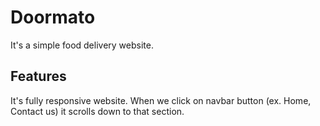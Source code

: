 # Doormato
It's a simple food delivery website.

## Features
It's fully responsive website. 
When we click on navbar button (ex. Home, Contact us) it scrolls down to that section.
